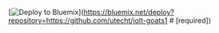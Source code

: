 [![Deploy to Bluemix](https://bluemix.net/deploy/button.png)](https://bluemix.net/deploy?repository=<https://github.com/utecht/jolt-goats1> # [required])
